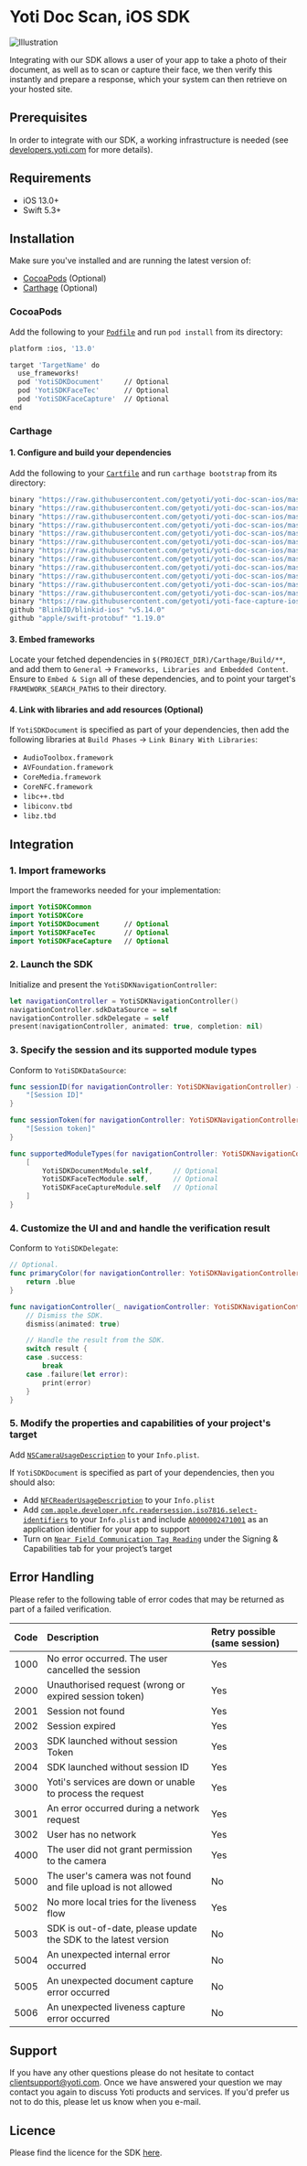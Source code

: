 # Yoti Doc Scan, iOS SDK

![Illustration](./Illustration.png)

Integrating with our SDK allows a user of your app to take a photo of their document, as well as to scan or capture their face, we then verify this instantly and prepare a response, which your system can then retrieve on your hosted site.

## Prerequisites
In order to integrate with our SDK, a working infrastructure is needed (see [developers.yoti.com](https://developers.yoti.com/yoti-doc-scan/yoti-doc-scan-integration-introduction) for more details).

## Requirements
- iOS 13.0+
- Swift 5.3+

## Installation
Make sure you've installed and are running the latest version of:
- [CocoaPods](https://guides.cocoapods.org/using/getting-started.html) (Optional)
- [Carthage](https://github.com/Carthage/Carthage) (Optional)

### CocoaPods
Add the following to your [`Podfile`](https://guides.cocoapods.org/using/the-podfile.html) and run `pod install` from its directory:
```bash
platform :ios, '13.0'

target 'TargetName' do
  use_frameworks!
  pod 'YotiSDKDocument'     // Optional
  pod 'YotiSDKFaceTec'      // Optional
  pod 'YotiSDKFaceCapture'  // Optional
end
```

### Carthage
#### 1. Configure and build your dependencies
Add the following to your [`Cartfile`](https://github.com/Carthage/Carthage/blob/master/Documentation/Artifacts.md#cartfile) and run `carthage bootstrap` from its directory:
```bash
binary "https://raw.githubusercontent.com/getyoti/yoti-doc-scan-ios/master/Specs/Carthage/YotiFoundation.json"
binary "https://raw.githubusercontent.com/getyoti/yoti-doc-scan-ios/master/Specs/Carthage/YotiNetwork.json"
binary "https://raw.githubusercontent.com/getyoti/yoti-doc-scan-ios/master/Specs/Carthage/YotiSDKNetwork.json"
binary "https://raw.githubusercontent.com/getyoti/yoti-doc-scan-ios/master/Specs/Carthage/YotiCommon.json"
binary "https://raw.githubusercontent.com/getyoti/yoti-doc-scan-ios/master/Specs/Carthage/YotiSDKCommon.json"
binary "https://raw.githubusercontent.com/getyoti/yoti-doc-scan-ios/master/Specs/Carthage/YotiSDKDesign.json"
binary "https://raw.githubusercontent.com/getyoti/yoti-doc-scan-ios/master/Specs/Carthage/YotiSDKCore.json"
binary "https://raw.githubusercontent.com/getyoti/yoti-doc-scan-ios/master/Specs/Carthage/YotiDocumentCapture.json"             // Include only if `YotiSDKDocument` is added
binary "https://raw.githubusercontent.com/getyoti/yoti-doc-scan-ios/master/Specs/Carthage/YotiSDKDocument.json"                 // Optional
binary "https://raw.githubusercontent.com/getyoti/yoti-doc-scan-ios/master/Specs/Carthage/YotiSDKFace.json"                     // Include only if `YotiSDKFaceTec` or `YotiSDKFaceCapture` is added
binary "https://raw.githubusercontent.com/getyoti/yoti-doc-scan-ios/master/Specs/Carthage/YotiSDKFaceTec.json"                  // Optional
binary "https://raw.githubusercontent.com/getyoti/yoti-doc-scan-ios/master/Specs/Carthage/YotiSDKFaceCapture.json"              // Optional
binary "https://raw.githubusercontent.com/getyoti/yoti-face-capture-ios/master/Specs/Carthage/YotiFaceCapture.json" == 4.0.0    // Include only if `YotiSDKFaceCapture` is added
github "BlinkID/blinkid-ios" "v5.14.0"                                                                                          // Include only if `YotiSDKDocument` is added
github "apple/swift-protobuf" "1.19.0"                                                                                          // Include only if `YotiSDKDocument` is added
```

#### 3. Embed frameworks
Locate your fetched dependencies in `$(PROJECT_DIR)/Carthage/Build/**`, and add them to `General` → `Frameworks, Libraries and Embedded Content`. Ensure to `Embed & Sign` all of these dependencies, and to point your target's `FRAMEWORK_SEARCH_PATHS` to their directory.

#### 4. Link with libraries and add resources (Optional)
If `YotiSDKDocument` is specified as part of your dependencies, then add the following libraries at `Build Phases` → `Link Binary With Libraries`:
- `AudioToolbox.framework`
- `AVFoundation.framework`
- `CoreMedia.framework`
- `CoreNFC.framework`
- `libc++.tbd`
- `libiconv.tbd`
- `libz.tbd`

## Integration
### 1. Import frameworks
Import the frameworks needed for your implementation:
```swift
import YotiSDKCommon
import YotiSDKCore
import YotiSDKDocument      // Optional
import YotiSDKFaceTec       // Optional
import YotiSDKFaceCapture   // Optional
```

### 2. Launch the SDK
Initialize and present the `YotiSDKNavigationController`:
```swift
let navigationController = YotiSDKNavigationController()
navigationController.sdkDataSource = self
navigationController.sdkDelegate = self
present(navigationController, animated: true, completion: nil)
```

### 3. Specify the session and its supported module types
Conform to `YotiSDKDataSource`:
```swift
func sessionID(for navigationController: YotiSDKNavigationController) -> String {
    "[Session ID]"
}

func sessionToken(for navigationController: YotiSDKNavigationController) -> String {
    "[Session token]"
}

func supportedModuleTypes(for navigationController: YotiSDKNavigationController) -> [YotiSDKModule.Type] {
    [
        YotiSDKDocumentModule.self,     // Optional
        YotiSDKFaceTecModule.self,      // Optional
        YotiSDKFaceCaptureModule.self   // Optional
    ]
}
```

### 4. Customize the UI and and handle the verification result
Conform to `YotiSDKDelegate`:
```swift
// Optional.
func primaryColor(for navigationController: YotiSDKNavigationController) -> UIColor {
    return .blue
}

func navigationController(_ navigationController: YotiSDKNavigationController, didFinishWithResult result: YotiSDKResult) {
    // Dismiss the SDK.
    dismiss(animated: true)

    // Handle the result from the SDK.
    switch result {
    case .success:
        break
    case .failure(let error):
        print(error)
    }
}
```

### 5. Modify the properties and capabilities of your project's target
Add [`NSCameraUsageDescription`](https://developer.apple.com/documentation/bundleresources/information_property_list/nscamerausagedescription) to your `Info.plist`.

If `YotiSDKDocument` is specified as part of your dependencies, then you should also:
- Add [`NFCReaderUsageDescription`](https://developer.apple.com/documentation/bundleresources/information_property_list/nfcreaderusagedescription) to your `Info.plist`
- Add [`com.apple.developer.nfc.readersession.iso7816.select-identifiers`](https://developer.apple.com/documentation/bundleresources/information_property_list/select-identifiers) to your `Info.plist` and include [`A0000002471001`](https://www.icao.int/publications/Documents/9303_p10_cons_en.pdf) as an application identifier for your app to support
- Turn on [`Near Field Communication Tag Reading`](https://developer.apple.com/documentation/corenfc/building_an_nfc_tag-reader_app) under the Signing & Capabilities tab for your project’s target

## Error Handling
Please refer to the following table of error codes that may be returned as part of a failed verification.

Code | Description | Retry possible (same session)
:-- | :-- | :--
1000 | No error occurred. The user cancelled the session | Yes
2000 | Unauthorised request (wrong or expired session token) | Yes
2001 | Session not found | Yes
2002 | Session expired | Yes
2003 | SDK launched without session Token | Yes
2004 | SDK launched without session ID | Yes
3000 | Yoti's services are down or unable to process the request | Yes
3001 | An error occurred during a network request | Yes
3002 | User has no network | Yes
4000 | The user did not grant permission to the camera | Yes
5000 | The user's camera was not found and file upload is not allowed | No
5002 | No more local tries for the liveness flow | Yes
5003 | SDK is out-of-date, please update the SDK to the latest version | No
5004 | An unexpected internal error occurred | No
5005 | An unexpected document capture error occurred | No
5006 | An unexpected liveness capture error occurred | No

## Support
If you have any other questions please do not hesitate to contact clientsupport@yoti.com. Once we have answered your question we may contact you again to discuss Yoti products and services. If you'd prefer us not to do this, please let us know when you e-mail.

## Licence
Please find the licence for the SDK [here](https://www.yoti.com/terms/identity-verification).
